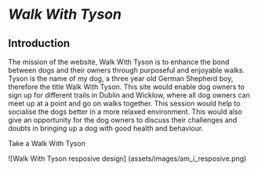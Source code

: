 # **_Walk With Tyson_**


## Introduction 

The mission of the website, Walk With Tyson is to enhance the bond between dogs and their owners
through purposeful and enjoyable walks. Tyson is the name of my dog, a three year old German
Shepherd boy, therefore the title Walk With Tyson. This site would enable dog owners to sign up
for different trails in Dublin and Wicklow, where all dog owners can meet up at a point and go on
walks together. This session would help to socialise the dogs better in a more relaxed environment.
This would also give an opportunity for the dog owners to discuss their challenges and doubts in
bringing up a dog with good health and behaviour.

Take a Walk With Tyson <a href="https://ivane212.github.io/Walk-With-Tyson/index.html" target="_blank" rel="noopener"></a>

![Walk With Tyson resposive design] (assets/images/am_i_resposive.png)
